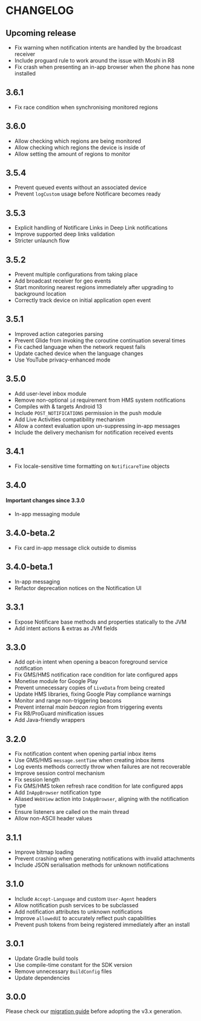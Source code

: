 # CHANGELOG

## Upcoming release

- Fix warning when notification intents are handled by the broadcast receiver
- Include proguard rule to work around the issue with Moshi in R8
- Fix crash when presenting an in-app browser when the phone has none installed

## 3.6.1

- Fix race condition when synchronising monitored regions

## 3.6.0

- Allow checking which regions are being monitored
- Allow checking which regions the device is inside of
- Allow setting the amount of regions to monitor

## 3.5.4

- Prevent queued events without an associated device
- Prevent `logCustom` usage before Notificare becomes ready

## 3.5.3

- Explicit handling of Notificare Links in Deep Link notifications
- Improve supported deep links validation
- Stricter unlaunch flow

## 3.5.2

- Prevent multiple configurations from taking place
- Add broadcast receiver for geo events
- Start monitoring nearest regions immediately after upgrading to background location
- Correctly track device on initial application open event

## 3.5.1

- Improved action categories parsing
- Prevent Glide from invoking the coroutine continuation several times
- Fix cached language when the network request fails
- Update cached device when the language changes
- Use YouTube privacy-enhanced mode

## 3.5.0

- Add user-level inbox module
- Remove non-optional `id` requirement from HMS system notifications
- Compiles with & targets Android 13
- Include `POST_NOTIFICATIONS` permission in the push module
- Add Live Activities compatibility mechanism
- Allow a context evaluation upon un-suppressing in-app messages
- Include the delivery mechanism for notification received events

## 3.4.1

- Fix locale-sensitive time formatting on `NotificareTime` objects

## 3.4.0

#### Important changes since 3.3.0

- In-app messaging module

## 3.4.0-beta.2

- Fix card in-app message click outside to dismiss

## 3.4.0-beta.1

- In-app messaging
- Refactor deprecation notices on the Notification UI

## 3.3.1

- Expose Notificare base methods and properties statically to the JVM
- Add intent actions & extras as JVM fields

## 3.3.0

- Add opt-in intent when opening a beacon foreground service notification
- Fix GMS/HMS notification race condition for late configured apps
- Monetise module for Google Play
- Prevent unnecessary copies of `LiveData` from being created
- Update HMS libraries, fixing Google Play compliance warnings
- Monitor and range non-triggering beacons
- Prevent internal _main beacon region_ from triggering events
- Fix R8/ProGuard minification issues
- Add Java-friendly wrappers

## 3.2.0

- Fix notification content when opening partial inbox items
- Use GMS/HMS `message.sentTime` when creating inbox items
- Log events methods correctly throw when failures are not recoverable
- Improve session control mechanism
- Fix session length
- Fix GMS/HMS token refresh race condition for late configured apps
- Add `InAppBrowser` notification type
- Aliased `WebView` action into `InAppBrowser`, aligning with the notification type
- Ensure listeners are called on the main thread
- Allow non-ASCII header values

## 3.1.1

- Improve bitmap loading
- Prevent crashing when generating notifications with invalid attachments
- Include JSON serialisation methods for unknown notifications

## 3.1.0

- Include `Accept-Language` and custom `User-Agent` headers
- Allow notification push services to be subclassed
- Add notification attributes to unknown notifications
- Improve `allowedUI` to accurately reflect push capabilities
- Prevent push tokens from being registered immediately after an install

## 3.0.1

- Update Gradle build tools
- Use compile-time constant for the SDK version
- Remove unnecessary `BuildConfig` files
- Update dependencies

## 3.0.0

Please check our [migration guide](./MIGRATION.md) before adopting the v3.x generation.
